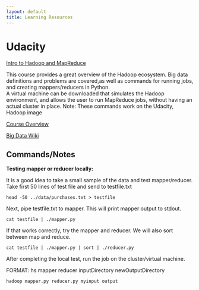 ```yaml
---
layout: default
title: Learning Resources
---
```


# Udacity 

<a href="https://www.udacity.com/course/intro-to-hadoop-and-mapreduce--ud617" target="_blank">Intro to Hadoop and MapReduce</a>

This course provides a great overview of the Hadoop ecosystem.  Big data definitions and problems are covered,as well as commands for running jobs, and creating mappers/reducers in Python.  
A virtual machine can be downloaded that simulates the Hadoop environment, and allows the user to run MapReduce jobs, without having an actual cluster in place.
Note:  These commands work on the Udacity, Hadoop image

<a href="https://www.youtube.com/watch?v=44K_bzTL_SM" target="_blank">Course Overview</a>

<a href="https://en.wikipedia.org/wiki/Big_data" target="_blank">Big Data Wiki</a>

## Commands/Notes
**Testing mapper or reducer locally:**

It is a good idea to take a small sample of the data and test mapper/reducer.
Take first 50 lines of test file and send to testfile.txt

    head -50 ../data/purchases.txt > testfile

Next, pipe testfile.txt to mapper.  This will print mapper output to stdout.

    cat testfile | ./mapper.py

If that works correctly, try the mapper and reducer.  We will also sort between map and reduce.

    cat testfile | ./mapper.py | sort | ./reducer.py

After completing the local test, run the job on the cluster/virtual machine.

FORMAT: hs mapper reducer inputDirectory newOutputDirectory

    hadoop mapper.py reducer.py myinput output